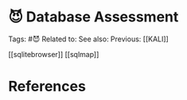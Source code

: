 # 😈 Database Assessment

Tags: #😈
Related to: 
See also: 
Previous: [[KALI]]

[[sqlitebrowser]]
[[sqlmap]]

# References